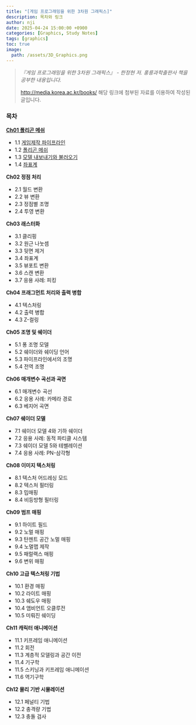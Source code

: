 ```yaml
---
title: "[게임 프로그래밍을 위한 3차원 그래픽스]"
description: 목차와 링크
author: nji
date: 2025-04-24 15:00:00 +0900
categories: [Graphics, Study Notes]
tags: [graphics]
toc: true
image:
  path: /assets/3D_Graphics.png
---
```


> *『게임 프로그래밍을 위한 3차원 그래픽스』 - 한정현 저. 홍릉과학출판사 책을 공부한 내용입니다.*
>
> http://media.korea.ac.kr/books/ 해당 링크에 첨부된 자료를 이용하여 작성된 글입니다.

### 목차

[**Ch01 폴리곤 메쉬**](https://1360837.github.io/posts/3Dgraphics-ch01/)
- 1.1 [게임제작 파이프라인](https://1360837.github.io/posts/3Dgraphics-ch01-1/)
- 1.2 [폴리곤 메쉬](https://1360837.github.io/posts/3Dgraphics-ch01-2/)
- 1.3 [모델 내보내기와 불러오기](https://1360837.github.io/posts/3Dgraphics-ch01-3/)
- 1.4 [좌표계](https://1360837.github.io/posts/3Dgraphics-ch01-4/)

**Ch02 정점 처리**
- 2.1 월드 변환
- 2.2 뷰 변환
- 2.3 정점별 조명
- 2.4 투영 변환

**Ch03 래스터화**
- 3.1 클리핑
- 3.2 원근 나눗셈
- 3.3 뒷면 제거
- 3.4 좌표계
- 3.5 뷰포트 변환
- 3.6 스캔 변환
- 3.7 응용 사례: 피킹

**Ch04 프래그먼트 처리와 출력 병합**
- 4.1 텍스처링
- 4.2 출력 병합
- 4.3 Z-컬링

**Ch05 조명 및 쉐이더**
- 5.1 퐁 조명 모델
- 5.2 쉐이더와 쉐이딩 언어
- 5.3 파이프라인에서의 조명
- 5.4 전역 조명

**Ch06 매개변수 곡선과 곡면**
- 6.1 매개변수 곡선
- 6.2 응용 사례: 카메라 경로
- 6.3 베지어 곡면
  
**Ch07 쉐이더 모델**
- 7.1 쉐이더 모델 4와 기하 쉐이더
- 7.2 응용 사례: 동적 파티클 시스템
- 7.3 쉐이더 모델 5와 테쎌레이션
- 7.4 응용 사례: PN-삼각형

**Ch08 이미지 텍스처링**
- 8.1 텍스처 어드레싱 모드
- 8.2 텍스처 필터링
- 8.3 밉매핑
- 8.4 비등방형 필터링

**Ch09 범프 매핑**
- 9.1 하이트 필드
- 9.2 노멀 매핑
- 9.3 탄젠트 공간 노멀 매핑
- 9.4 노멀맵 제작
- 9.5 패럴랙스 매핑
- 9.6 변위 매핑

**Ch10 고급 텍스처링 기법**
- 10.1 환경 매핑
- 10.2 라이트 매핑
- 10.3 쉐도우 매핑
- 10.4 앰비언트 오클루전
- 10.5 미뤄진 쉐이딩

**Ch11 캐릭터 애니메이션**
- 11.1 키프레임 애니메이션
- 11.2 회전
- 11.3 계층적 모델링과 공간 이전
- 11.4 기구학
- 11.5 스키닝과 키프레임 애니메이션
- 11.6 역기구학

**Ch12 물리 기반 시뮬레이션**
- 12.1 페널티 기법
- 12.2 충격량 기법
- 12.3 충돌 검사